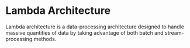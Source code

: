 # Lambda Architecture

Lambda architecture is a data-processing architecture designed to handle massive quantities of data by taking advantage of both batch and stream-processing methods.